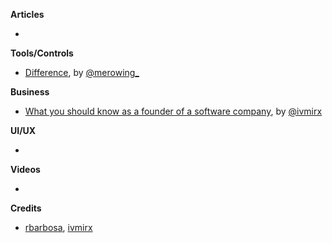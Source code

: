 **Articles**

* 

**Tools/Controls**

* [Difference](https://github.com/krzysztofzablocki/Difference), by [@merowing_](https://twitter.com/merowing_)

**Business**

* [What you should know as a founder of a software company](https://qotoqot.com/blog/founder-skills/), by [@ivmirx](https://twitter.com/ivmirx)

**UI/UX**

* 

**Videos**

* 

**Credits**

* [rbarbosa](https://github.com/rbarbosa), [ivmirx](https://github.com/ivmirx)
